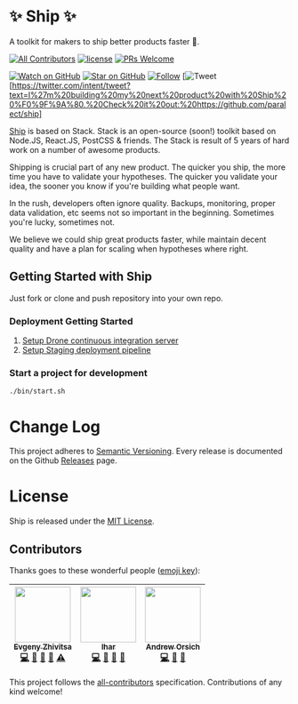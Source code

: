 # ✨ Ship ✨

A toolkit for makers to ship better products faster 🚀.

[![All Contributors](https://img.shields.io/badge/all_contributors-3-orange.svg?style=flat-square)](#contributors)
[![license](https://img.shields.io/github/license/mashape/apistatus.svg?style=flat-square)](LICENSE)
[![PRs Welcome](https://img.shields.io/badge/PRs-welcome-brightgreen.svg?style=flat-square)](http://makeapullrequest.com)

[![Watch on GitHub](https://img.shields.io/github/watchers/paralect/ship.svg?style=social&label=Watch)](https://github.com/paralect/ship/watchers)
[![Star on GitHub](https://img.shields.io/github/stars/paralect/ship.svg?style=social&label=Stars)](https://github.com/paralect/ship/stargazers)
[![Follow](https://img.shields.io/twitter/follow/paralect.svg?style=social&label=Follow)](https://twitter.com/paralect)
[![Tweet](https://img.shields.io/twitter/url/http/shields.io.svg?style=social&style=flat-square)[https://twitter.com/intent/tweet?text=I%27m%20building%20my%20next%20product%20with%20Ship%20%F0%9F%9A%80.%20Check%20it%20out:%20https://github.com/paralect/ship]

[Ship](https://github.com/paralect/ship) is based on Stack. Stack is an open-source (soon!) toolkit based on Node.JS, React.JS, PostCSS & friends.
The Stack is result of 5 years of hard work on a number of awesome products.

Shipping is crucial part of any new product. The quicker you ship, the more time you have to validate your hypotheses. The quicker you validate your idea, the sooner you know if you're building what people want.

In the rush, developers often ignore quality. Backups, monitoring, proper data validation, etc seems not so important in the beginning. Sometimes you're lucky, sometimes not.

We believe we could ship great products faster, while maintain decent quality and have a plan for scaling when hypotheses where right.

## Getting Started with Ship

Just fork or clone and push repository into your own repo.

### Deployment Getting Started

1. [Setup Drone continuous integration server](./deploy/drone-ci/README.md)
2. [Setup Staging deployment pipeline](./deploy/app/README.md)

### Start a project for development

```
./bin/start.sh
```

# Change Log

This project adheres to [Semantic Versioning](http://semver.org/).
Every release is documented on the Github [Releases](https://github.com/paralect/ship/releases) page.

# License

Ship is released under the [MIT License](LICENSE).

## Contributors

Thanks goes to these wonderful people ([emoji key](https://github.com/kentcdodds/all-contributors#emoji-key)):

<!-- ALL-CONTRIBUTORS-LIST:START - Do not remove or modify this section -->
<!-- prettier-ignore -->
| [<img src="https://avatars2.githubusercontent.com/u/6461311?v=4" width="100px;"/><br /><sub><b>Evgeny Zhivitsa</b></sub>](https://github.com/ezhivitsa)<br />[💻](https://github.com/paralect/ship/commits?author=ezhivitsa "Code") [📖](https://github.com/paralect/ship/commits?author=ezhivitsa "Documentation") [🤔](#ideas-ezhivitsa "Ideas, Planning, & Feedback") [👀](#review-ezhivitsa "Reviewed Pull Requests") [⚠️](https://github.com/paralect/ship/commits?author=ezhivitsa "Tests") | [<img src="https://avatars3.githubusercontent.com/u/2302873?v=4" width="100px;"/><br /><sub><b>Ihar</b></sub>](https://github.com/IharKrasnik)<br />[💻](https://github.com/paralect/ship/commits?author=IharKrasnik "Code") [📖](https://github.com/paralect/ship/commits?author=IharKrasnik "Documentation") [🤔](#ideas-IharKrasnik "Ideas, Planning, & Feedback") [👀](#review-IharKrasnik "Reviewed Pull Requests") | [<img src="https://avatars3.githubusercontent.com/u/681396?v=4" width="100px;"/><br /><sub><b>Andrew Orsich</b></sub>](http://paralect.com)<br />[💻](https://github.com/paralect/ship/commits?author=anorsich "Code") [📖](https://github.com/paralect/ship/commits?author=anorsich "Documentation") [🤔](#ideas-anorsich "Ideas, Planning, & Feedback") |
| :---: | :---: | :---: |
<!-- ALL-CONTRIBUTORS-LIST:END -->

This project follows the [all-contributors](https://github.com/kentcdodds/all-contributors) specification. Contributions of any kind welcome!
